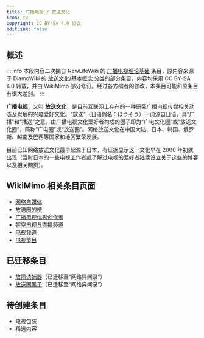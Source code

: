 ```yaml
---
title: 广播电视 / 放送文化
icon: tv
copyright: CC BY-SA 4.0 协议
editLink: false
---
```


## 概述

::: info
本段内容二次摘自 NewLifeWiki 的 [广播电视理论基础](https://newlifewiki.miraheze.org/wiki/广播电视理论基础) 条目，原内容来源于 DiamoWiki 的 [放送文化/基本概念 分类](https://diamowiki.miraheze.org/wiki/分类:放送文化/基本概念)的部分条目，内容均采用 CC BY-SA 4.0 转载，并由 WikiMimo 部分修订。经过各方编者的修改，本条目可能和原条目有很大差别。
:::

**广播电视**，又叫 **放送文化**，是目前互联网上存在的一种研究广播电视传媒相关动态及发展的兴趣爱好文化。“放送”（日语假名：ほうそう）一词源自日语，具“广播”和“播送”之意。由广播电视文化爱好者构成的圈子即为“广电文化圈”或“放送文化圈”，简称“广电圈”或“放送圈”。网络放送文化在中国大陆、日本、韩国、俄罗斯、越南及巴西等国家和地区繁荣发展。

目前已知网络放送文化最早起源于日本，有证据显示这一文化早在 2000 年初就出现（当时日本的一些电视工作者或了解过电视的爱好者陆续设立关于这些的博客以及相关网页）。

## WikiMimo 相关条目页面

- [网络自媒体](self-media/)
- [放送圈的梗](meme/)
- [广播电视优秀创作者](creator/)
- [架空电视与直播频道](virtual-tv/)
- [电视频道](television/)
- [电视节目](program/)

## 已迁移条目

- [放圈诱捕器](/web-fair/chaos/youbuqi.md)（已迁移至“网络异闻录”）
- [放送圈黑子](/web-fair/broadcasting-weirdo/)（已迁移至“网络异闻录”）

## 待创建条目

- 电视包装
- 精选内容

